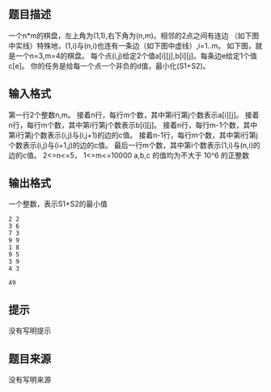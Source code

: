 


## 题目描述
一个n*m的棋盘，左上角为(1,1),右下角为(n,m)。相邻的2点之间有连边
（如下图中实线）特殊地，(1,i)与(n,i)也连有一条边（如下图中虚线）,i=1..m。
如下图，就是一个n=3,m=4的棋盘。
每个点(i,j)给定2个值a[i][j],b[i][j]。每条边e给定1个值c[e]。
你的任务是给每一个点一个非负的d值，最小化(S1+S2)。
## 输入格式
第一行2个整数n,m。
接着n行，每行m个数，其中第i行第j个数表示a[i][j]。
接着n行，每行m个数，其中第i行第j个数表示b[i][j]。
接着n行，每行m-1个数，其中第i行第j个数表示(i,j)与(i,j+1)的边的c值。
接着n-1行，每行m个数，其中第i行第j个数表示(i,j)与(i+1,j)的边的c值。
最后一行m个数，其中第i个数表示(1,i)与(n,i)的边的c值。
2<=n<=5， 1<=m<=10000
a,b,c 的值均为不大于 10^6 的正整数
## 输出格式
一个整数，表示S1+S2的最小值

```input1
2 2
3 6
7 3
9 9
1 8
9 5
3 9
4 3

```
```output1
49
```

## 提示
没有写明提示
## 题目来源
没有写明来源


